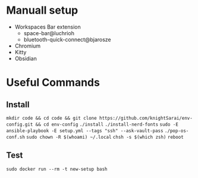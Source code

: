 # Manuall setup
- Workspaces Bar extension 
  - space-bar@luchrioh
  - bluetooth-quick-connect@bjarosze
- Chromium
- Kitty
- Obsidian 
# Useful Commands
## Install
`mkdir code && cd code && git clone https://github.com/knightSarai/env-config.git && cd env-config`
`./install`
`./install-nerd-fonts`
`sudo -E ansible-playbook -E setup.yml --tags "ssh" --ask-vault-pass`
`./pop-os-conf.sh`
`sudo chown -R $(whoami) ~/.local`
`chsh -s $(which zsh)`
`reboot`

## Test
`sudo docker run --rm -t new-setup bash`
